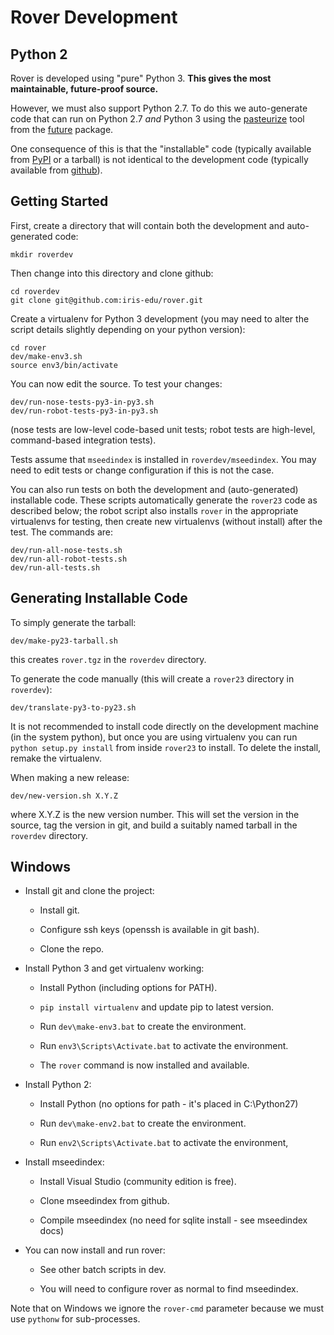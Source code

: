 
# Rover Development

## Python 2

Rover is developed using "pure" Python 3.  **This gives the most
maintainable, future-proof source.**

However, we must also support Python 2.7.  To do this we auto-generate
code that can run on Python 2.7 *and* Python 3 using the
[pasteurize](http://python-future.org/pasteurize.html) tool from the
[future](http://python-future.org/index.html) package.

One consequence of this is that the "installable" code (typically
available from [PyPI](https://pypi.org/) or a tarball) is not
identical to the development code (typically available from
[github](https://github.com/iris-edu/rover/)).

## Getting Started

First, create a directory that will contain both the development and
auto-generated code:

    mkdir roverdev

Then change into this directory and clone github:

    cd roverdev
    git clone git@github.com:iris-edu/rover.git

Create a virtualenv for Python 3 development (you may need to alter
the script details slightly depending on your python version):

    cd rover
    dev/make-env3.sh
    source env3/bin/activate

You can now edit the source.  To test your changes:

    dev/run-nose-tests-py3-in-py3.sh
    dev/run-robot-tests-py3-in-py3.sh

(nose tests are low-level code-based unit tests; robot tests are
high-level, command-based integration tests).

Tests assume that `mseedindex` is installed in `roverdev/mseedindex`.
You may need to edit tests or change configuration if this is not the
case.

You can also run tests on both the development and (auto-generated)
installable code.  These scripts automatically generate the `rover23`
code as described below; the robot script also installs `rover` in the
appropriate virtualenvs for testing, then create new virtualenvs
(without install) after the test.  The commands are:

    dev/run-all-nose-tests.sh
    dev/run-all-robot-tests.sh
    dev/run-all-tests.sh

## Generating Installable Code

To simply generate the tarball:

    dev/make-py23-tarball.sh

this creates `rover.tgz` in the `roverdev` directory.

To generate the code manually (this will create a `rover23` directory
in `roverdev`):

    dev/translate-py3-to-py23.sh

It is not recommended to install code directly on the development
machine (in the system python), but once you are using virtualenv you
can run `python setup.py install` from inside `rover23` to install.
To delete the install, remake the virtualenv.

When making a new release:

    dev/new-version.sh X.Y.Z

where X.Y.Z is the new version number.  This will set the version in
the source, tag the version in git, and build a suitably named tarball
in the `roverdev` directory.

## Windows

* Install git and clone the project:

  * Install git.

  * Configure ssh keys (openssh is available in git bash).

  * Clone the repo.

* Install Python 3 and get virtualenv working:

  * Install Python (including options for PATH).

  * `pip install virtualenv` and update pip to latest version.

  * Run `dev\make-env3.bat` to create the environment.

  * Run `env3\Scripts\Activate.bat` to activate the environment.

  * The `rover` command is now installed and available.

* Install Python 2:

  * Install Python (no options for path - it's placed in C:\Python27)

  * Run `dev\make-env2.bat` to create the environment.

  * Run `env2\Scripts\Activate.bat` to activate the environment,

* Install mseedindex:

  * Install Visual Studio (community edition is free).

  * Clone mseedindex from github.

  * Compile mseedindex (no need for sqlite install - see mseedindex
    docs)

* You can now install and run rover:

  * See other batch scripts in dev. 

  * You will need to configure rover as normal to find mseedindex.

Note that on Windows we ignore the `rover-cmd` parameter because we
must use `pythonw` for sub-processes.

